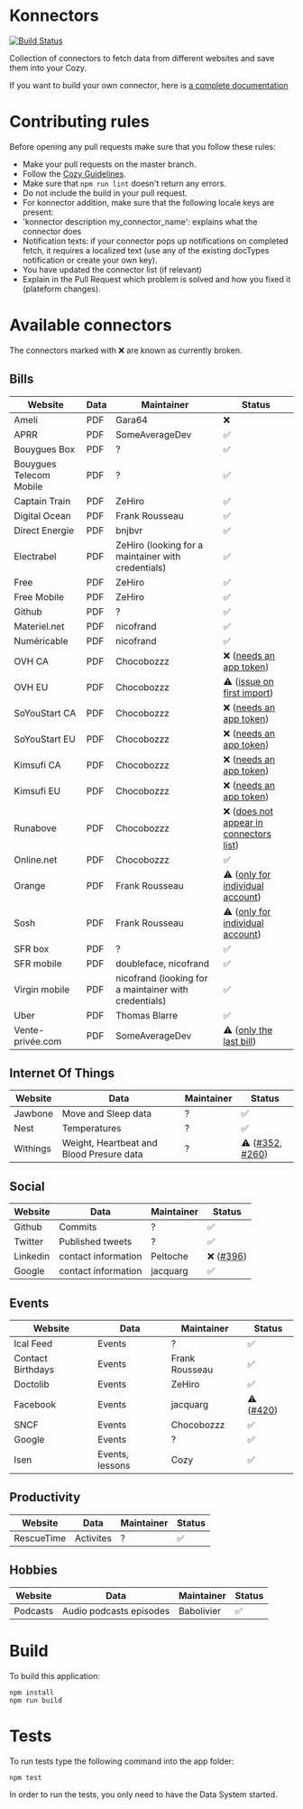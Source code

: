 # Konnectors

[![Build Status](https://travis-ci.org/cozy-labs/konnectors.svg)](https://travis-ci.org/cozy-labs/konnectors)

Collection of connectors to fetch data from different websites and save them
into your Cozy.

If you want to build your own connector, here is [a complete documentation](https://github.com/cozy-labs/konnectors/wiki)

# Contributing rules

Before opening any pull requests make sure that you follow these rules:

* Make your pull requests on the master branch.
* Follow the [Cozy Guidelines](https://github.com/cozy/cozy-guidelines).
* Make sure that `npm run lint` doesn't return any errors.
* Do not include the build in your pull request.
* For konnector addition, make sure that the following locale keys are present:
 * 'konnector description my_connector_name': explains what the connector does
 * Notification texts: if your connector pops up notifications on completed fetch,
   it requires a localized text (use any of the existing docTypes notification or create your own key).
* You have updated the connector list (if relevant)
* Explain in the Pull Request which problem is solved and how you fixed it (plateform changes).

# Available connectors

The connectors marked with :x: are known as currently broken.

## Bills

| Website | Data | Maintainer | Status |
| --- | --- | --- | --- |
| Ameli | PDF | Gara64 | :x: |
| APRR | PDF | SomeAverageDev | :white_check_mark: |
| Bouygues Box | PDF | ? | :white_check_mark: |
| Bouygues Telecom Mobile | PDF | ? | :white_check_mark: |
| Captain Train | PDF | ZeHiro | :white_check_mark: |
| Digital Ocean | PDF | Frank Rousseau | :white_check_mark: |
| Direct Energie | PDF | bnjbvr | :white_check_mark: |
| Electrabel | PDF | ZeHiro (looking for a maintainer with credentials) | :white_check_mark: |
| Free | PDF | ZeHiro | :white_check_mark: |
| Free Mobile | PDF | ZeHiro | :white_check_mark: |
| Github | PDF | ? | :white_check_mark: |
| Materiel.net | PDF | nicofrand | :white_check_mark: |
| Numéricable | PDF | nicofrand | :white_check_mark: |
| OVH CA | PDF | Chocobozzz | :x: ([needs an app token](https://github.com/cozy-labs/konnectors/issues/370)) |
| OVH EU | PDF | Chocobozzz | :warning: ([issue on first import](https://github.com/cozy-labs/konnectors/issues/212)) |
| SoYouStart CA | PDF | Chocobozzz | :x: ([needs an app token](https://github.com/cozy-labs/konnectors/issues/372)) |
| SoYouStart EU | PDF | Chocobozzz | :x: ([needs an app token](https://github.com/cozy-labs/konnectors/issues/371)) |
| Kimsufi CA | PDF | Chocobozzz | :x: ([needs an app token](https://github.com/cozy-labs/konnectors/issues/374)) |
| Kimsufi EU | PDF | Chocobozzz | :x: ([needs an app token](https://github.com/cozy-labs/konnectors/issues/373)) |
| Runabove | PDF | Chocobozzz | :x: ([does not appear in connectors list](https://github.com/cozy-labs/konnectors/issues/463)) |
| Online.net | PDF | Chocobozzz | :white_check_mark: |
| Orange | PDF | Frank Rousseau | :warning: ([only for individual account](https://github.com/cozy-labs/konnectors/issues/365)) |
| Sosh | PDF | Frank Rousseau | :warning: ([only for individual account](https://github.com/cozy-labs/konnectors/issues/364)) |
| SFR box | PDF | ? | :white_check_mark: |
| SFR mobile | PDF | doubleface, nicofrand | :white_check_mark: |
| Virgin mobile | PDF | nicofrand (looking for a maintainer with credentials) | :white_check_mark: |
| Uber | PDF | Thomas Blarre | :white_check_mark: |
| Vente-privée.com | PDF | SomeAverageDev | :warning: ([only the last bill](https://github.com/cozy-labs/konnectors/issues/351)) |

## Internet Of Things

| Website | Data | Maintainer | Status |
| --- | --- | --- | --- |
| Jawbone | Move and Sleep data | ? | :white_check_mark: |
| Nest | Temperatures | ? | :white_check_mark: |
| Withings | Weight, Heartbeat and Blood Presure data | ? | :warning: ([#352](https://github.com/cozy-labs/konnectors/issues/352), [#260](https://github.com/cozy-labs/konnectors/issues/260)) |

## Social

| Website | Data | Maintainer | Status |
| --- | --- | --- | --- |
| Github | Commits | ? | :white_check_mark: |
| Twitter | Published tweets | ? | :white_check_mark: |
| Linkedin | contact information | Peltoche | :x: ([#396](https://github.com/cozy-labs/konnectors/issues/396))|
| Google | contact information | jacquarg | :white_check_mark: |

## Events

| Website | Data | Maintainer | Status |
| --- | --- | --- | --- |
| Ical Feed | Events | ? | :white_check_mark: |
| Contact Birthdays | Events | Frank Rousseau | :white_check_mark: |
| Doctolib | Events | ZeHiro | :white_check_mark: |
| Facebook | Events | jacquarg | :warning: ([#420](https://github.com/cozy-labs/konnectors/issues/420)) |
| SNCF | Events | Chocobozzz | :white_check_mark: |
| Google | Events | ? | :white_check_mark: |
| Isen | Events, lessons | Cozy | :white_check_mark: |

## Productivity

| Website | Data | Maintainer | Status |
| --- | --- | --- | --- |
| RescueTime | Activites | ? | :white_check_mark: |

## Hobbies

| Website | Data | Maintainer | Status |
| --- | --- | --- | --- |
| Podcasts | Audio podcasts episodes | Babolivier | :white_check_mark: |

# Build

To build this application:

    npm install
    npm run build

# Tests

To run tests type the following command into the app folder:

    npm test

In order to run the tests, you only need to have the Data System started.
